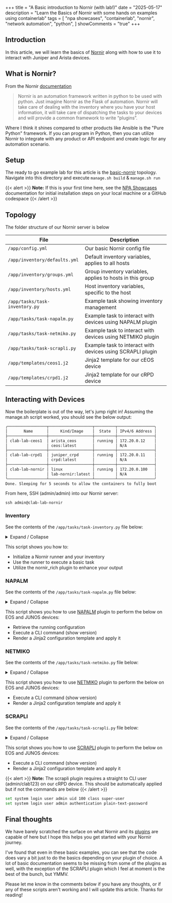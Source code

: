 +++
title = "A Basic introduction to Nornir (with lab!)"
date = "2025-05-17"
description = "Learn the Basics of Nornir with some hands on examples using containerlab"
tags = [
    "npa showcases",
    "containerlab",
    "nornir",
    "network automation",
    "python",
]
showComments = "true"
+++

## Introduction

In this article, we will learn the basics of [Nornir](https://nornir.readthedocs.io/en/latest/) along with how to use it to interact with Juniper and Arista devices.

## What is Nornir?

From the Nornir [documentation](https://nornir.readthedocs.io/en/latest/)

> Nornir is an automation framework written in python to be used with python. Just imagine Nornir as the Flask of automation. Nornir will take care of dealing with the inventory where you have your host information, it will take care of dispatching the tasks to your devices and will provide a common framework to write “plugins”.

Where I think it shines compared to other products like Ansible is the "Pure Python" framework. If you can program in Python, then you can utilize Nornir to integrate with any product or API endpoint and create logic for any automation scenario.

## Setup

The ready to go example lab for this article is the [basic-nornir](https://github.com/commitconfirmed/npa-showcases/tree/main/examples/basic-nornir) topology. Navigate into this directory and execute `manage.sh build` & `manage.sh run` 

{{< alert >}}
**Note:** If this is your first time here, see the [NPA Showcases](/npa-showcases) documentation for initial installation steps on your local machine or a GitHub codespace
{{< /alert >}}

## Topology

The folder structure of our Nornir server is below

| File | Description | 
| --- | --- |
| `/app/config.yml` | Our basic Nornir config file | 
| `/app/inventory/defaults.yml` | Default inventory variables, applies to all hosts | 
| `/app/inventory/groups.yml` | Group inventory variables, applies to hosts in this group | 
| `/app/inventory/hosts.yml` | Host inventory variables, specific to the host | 
| `/app/tasks/task-inventory.py` | Example task showing inventory management |
| `/app/tasks/task-napalm.py` | Example task to interact with devices using NAPALM plugin |
| `/app/tasks/task-netmiko.py` | Example task to interact with devices using NETMIKO plugin |
| `/app/tasks/task-scrapli.py` | Example task to interact with devices using SCRAPLI plugin |
| `/app/templates/ceos1.j2` | Jinja2 template for our cEOS device |
| `/app/templates/crpd1.j2` | Jinja2 template for our cRPD device |

## Interacting with Devices

Now the boilerplate is out of the way, let's jump right in! Assuming the manage.sh script worked, you should see the below output:

```sh
╭─────────────────┬───────────────────┬─────────┬────────────────╮
│       Name      │     Kind/Image    │  State  │ IPv4/6 Address │
├─────────────────┼───────────────────┼─────────┼────────────────┤
│ clab-lab-ceos1  │ arista_ceos       │ running │ 172.20.0.12    │
│                 │ ceos:latest       │         │ N/A            │
├─────────────────┼───────────────────┼─────────┼────────────────┤
│ clab-lab-crpd1  │ juniper_crpd      │ running │ 172.20.0.11    │
│                 │ crpd:latest       │         │ N/A            │
├─────────────────┼───────────────────┼─────────┼────────────────┤
│ clab-lab-nornir │ linux             │ running │ 172.20.0.100   │
│                 │ lab-nornir:latest │         │ N/A            │
╰─────────────────┴───────────────────┴─────────┴────────────────╯
Done. Sleeping for 5 seconds to allow the containers to fully boot
```
From here, SSH (admin/admin) into our Nornir server:

`ssh admin@clab-lab-nornir`

### Inventory

See the contents of the `/app/tasks/task-inventory.py` file below:

<details>
<summary>Expand / Collapse</summary>
{{< codeimporter url="https://raw.githubusercontent.com/commitconfirmed/npa-showcases/main/examples/basic-nornir/configs/lab-nornir/tasks/task-inventory.py" type="python" >}}
</details>

This script shows you how to: 

- Initialize a Nornir runner and your inventory
- Use the runner to execute a basic task
- Utilize the nornir_rich plugin to enhance your output

### NAPALM

See the contents of the `/app/tasks/task-napalm.py` file below:

<details>
<summary>Expand / Collapse</summary>
{{< codeimporter url="https://raw.githubusercontent.com/commitconfirmed/npa-showcases/main/examples/basic-nornir/configs/lab-nornir/tasks/task-napalm.py" type="python" >}}
</details>

This script shows you how to use [NAPALM](https://nornir.tech/nornir_napalm/html/) plugin to perform the below on EOS and JUNOS devices: 

- Retrieve the running configuration
- Execute a CLI command (show version)
- Render a Jinja2 configuration template and apply it

### NETMIKO

See the contents of the `/app/tasks/task-netmiko.py` file below:

<details>
<summary>Expand / Collapse</summary>
{{< codeimporter url="https://raw.githubusercontent.com/commitconfirmed/npa-showcases/main/examples/basic-nornir/configs/lab-nornir/tasks/task-netmiko.py" type="python" >}}
</details>

This script shows you how to use [NETMIKO](https://github.com/ktbyers/nornir_netmiko) plugin to perform the below on EOS and JUNOS devices: 

- Execute a CLI command (show version)
- Render a Jinja2 configuration template and apply it

### SCRAPLI

See the contents of the `/app/tasks/task-scrapli.py` file below:

<details>
<summary>Expand / Collapse</summary>
{{< codeimporter url="https://raw.githubusercontent.com/commitconfirmed/npa-showcases/main/examples/basic-nornir/configs/lab-nornir/tasks/task-scrapli.py" type="python" >}}
</details>

This script shows you how to use [SCRAPLI](https://scrapli.github.io/nornir_scrapli) plugin to perform the below on EOS and JUNOS devices: 

- Execute a CLI command (show version)
- Render a Jinja2 configuration template and apply it

{{< alert >}}
**Note:** The scrapli plugin requires a straight to CLI user (admin/clab123) on our cRPD device. This should be automatically applied but if not the commands are below
{{< /alert >}}

```sh
set system login user admin uid 100 class super-user
set system login user admin authentication plain-text-password
```

## Final thoughts

We have barely scratched the surface on what Nornir and its [plugins](https://nornir.readthedocs.io/en/latest/community/plugin_list.html) are capable of here but I hope this helps you get started with your Nornir journey. 

I've found that even in these basic examples, you can see that the code does vary a bit just to do the basics depending on your plugin of choice. A lot of basic documentation seems to be missing from some of the plugins as well, with the exception of the SCRAPLI plugin which I feel at moment is the best of the bunch, but YMMV.

Please let me know in the comments below if you have any thoughts, or if any of these scripts aren't working and I will update this article. Thanks for reading!



